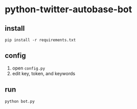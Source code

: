 # python-twitter-autobase-bot

## install

`pip install -r requirements.txt`

## config

1. open `config.py`
2. edit key, token, and keywords

## run

`python bot.py`
